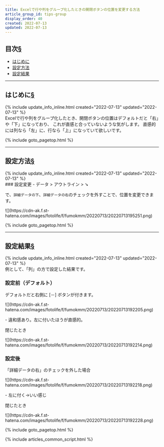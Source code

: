 ```yaml
---
title: Excelで行や列をグループ化したときの開閉ボタンの位置を変更する方法
article_group_id: tips-group
display_order: 40
created: 2022-07-13
updated: 2022-07-13
---
```


## <a name="index">目次</a><a class="heading-anchor-permalink" href="#目次">§</a>

<ul id="index_ul">
<li><a href="#はじめに">はじめに</a></li>
<li><a href="#設定方法">設定方法</a></li>
<li><a href="#設定結果">設定結果</a></li>
</ul>

* * *
## <a name="はじめに">はじめに</a><a class="heading-anchor-permalink" href="#はじめに">§</a>
<div class="chapter-updated">{% include update_info_inline.html created="2022-07-13" updated="2022-07-13" %}</div>
Excelで行や列をグループ化したとき、開閉ボタンの位置はデフォルトだと「右」や「下」になっており、  
これが直感と合っていないような気がします。  
直感的には列なら「左」に、行なら「上」になっていて欲しいです。

{% include goto_pagetop.html %}

* * *
## <a name="設定方法">設定方法</a><a class="heading-anchor-permalink" href="#設定方法">§</a>
<div class="chapter-updated">{% include update_info_inline.html created="2022-07-13" updated="2022-07-13" %}</div>
### 設定変更
- データ > アウトライン > ➘

で、`詳細データの下`、`詳細データの右`のチェックを外すことで、位置を変更できます。

<p class="center size-6" markdown="span">
![](https://cdn-ak.f.st-hatena.com/images/fotolife/f/fumokmm/20220713/20220713195251.png)
</p>

{% include goto_pagetop.html %}

* * *
## <a name="設定結果">設定結果</a><a class="heading-anchor-permalink" href="#設定結果">§</a>
<div class="chapter-updated">{% include update_info_inline.html created="2022-07-13" updated="2022-07-13" %}</div>
例として、「列」の方で設定した結果です。

### 設定前（デフォルト）
デフォルトだと右側に [－] ボタンが付きます。
<p class="center size-10" markdown="span">
![](https://cdn-ak.f.st-hatena.com/images/fotolife/f/fumokmm/20220713/20220713192205.png)
</p>
- 違和感あり。左に付いたほうが直感的。

閉じたとき
<p class="center size-8" markdown="span">
![](https://cdn-ak.f.st-hatena.com/images/fotolife/f/fumokmm/20220713/20220713192214.png)
</p>

### 設定後
「詳細データの右」のチェックを外した場合
<p class="center size-10" markdown="span">
![](https://cdn-ak.f.st-hatena.com/images/fotolife/f/fumokmm/20220713/20220713192218.png)
</p>
- 左に付く→いい感じ

閉じたとき
<p class="center size-8" markdown="span">
![](https://cdn-ak.f.st-hatena.com/images/fotolife/f/fumokmm/20220713/20220713192228.png)
</p>







{% include goto_pagetop.html %}

{% include articles_common_script.html %}
